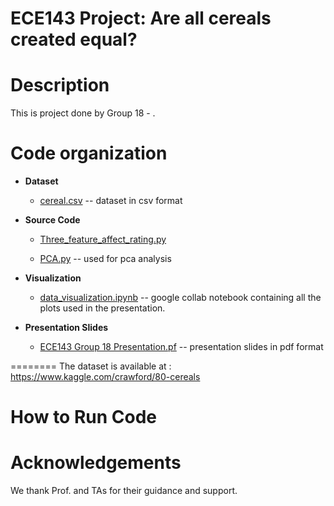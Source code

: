 # ECE143 Project: Are all cereals created equal?

Description
===========
This is project done by Group 18 - .

Code organization
=================

 * **Dataset**
   * [cereal.csv](./Dataset/cereal.csv) -- dataset in csv format
   
 * **Source Code**
   * [Three_feature_affect_rating.py](./Source%20Code/Three_feature_affect_rating.py)
   
   * [PCA.py](./Source%20Code/PCA.py) -- used for pca analysis
 * **Visualization**
    * [data_visualization.ipynb](./Visualizatoin/data_visualisation.ipynb) -- google collab notebook containing all the plots used in the presentation.
  
 * **Presentation Slides**
    * [ECE143 Group 18 Presentation.pf](./Presentation%20Slides/ECE143%20Group%2018%20Presentation.pdf) -- presentation slides in pdf format
 
========
The dataset is available at : https://www.kaggle.com/crawford/80-cereals


How to Run Code
================



Acknowledgements
================
We thank Prof.  and TAs for their guidance and support.

